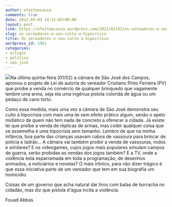 ```yaml
---
author: efeitoecausa
comments: true
date: 2012-03-03 14:51:03+00:00
layout: post
link: https://efeitoecausa.wordpress.com/2012/03/03/os-vereadores-e-seu-culto-a-hipocrisia/
slug: os-vereadores-e-seu-culto-a-hipocrisia
title: Os vereadores e seu culto à hipocrisia
wordpress_id: 1561
categories:
- artigos
- política
- são josé
---
```


[![](http://efeitoecausa.files.wordpress.com/2012/03/juan-ramon-hernandez.jpg)](http://efeitoecausa.files.wordpress.com/2012/03/juan-ramon-hernandez.jpg)Na última quinta-feira (01/02) a câmara de São José dos Campos, aprovou o projeto de Lei de autoria do vereador Cristiano Pinto Ferreira (PV) que proíbe a venda no comércio de qualquer brinquedo que vagamente lembre uma arma, seja ela uma ingênua pistola colorida de água ou um pedaço de cano torto.

Como essa medida, mais uma vez a câmara de São José demonstra seu culto à hipocrisia com mais uma lei sem efeito prático algum, senão o apelo midiático de quem não tem nada de concreto a oferecer a cidade. Já existe lei que proíbe a venda de réplicas de armas, mas coibir qualquer coisa que se assemelha é uma hipocrisia sem tamanho. Lembro de que na minha infância, boa parte das crianças usavam cabos de vassoura para brincar de polícia e ladrão... A câmara vai também proibir a venda de vassouras, rodos e similares? E os videogames, cujos jogos mais populares simulam campos de guerra, serão probidas as vendas dos jogos também? E a TV, onde a violência está esparramada em toda a programação, de desenhos animados, a noticiários e novelas? O mais irônico, para não dizer trágico é que essa iniciativa parte de um vereador que tem em sua biografia um homicídio.

Coisas de um governo que acha natural dar tiros com balas de borracha no cidadão, mas diz que pistola d'água incita a violência.

Fouad Abbas
